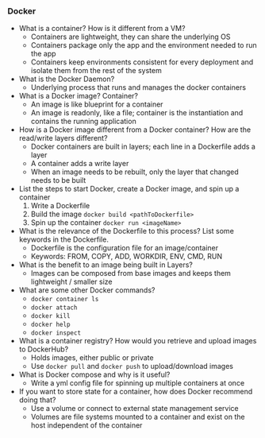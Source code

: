 ### Docker

* What is a container? How is it different from a VM?
  * Containers are lightweight, they can share the underlying OS
  * Containers package only the app and the environment needed to run the app
  * Containers keep environments consistent for every deployment and isolate them from the rest of the system
* What is the Docker Daemon?
  * Underlying process that runs and manages the docker containers
* What is a Docker image? Container?
  * An image is like blueprint for a container
  * An image is readonly, like a file; container is the instantiation and contains the running application
* How is a Docker image different from a Docker container? How are the read/write layers different?
  * Docker containers are built in layers; each line in a Dockerfile adds a layer
  * A container adds a write layer
  * When an image needs to be rebuilt, only the layer that changed needs to be built
* List the steps to start Docker, create a Docker image, and spin up a container
  1. Write a Dockerfile
  2. Build the image `docker build <pathToDockerfile>`
  3. Spin up the container `docker run <imageName>`
* What is the relevance of the Dockerfile to this process? List some keywords in the Dockerfile.
  * Dockerfile is the configuration file for an image/container
  * Keywords: FROM, COPY, ADD, WORKDIR, ENV, CMD, RUN
* What is the benefit to an image being built in Layers?
  * Images can be composed from base images and keeps them lightweight / smaller size
* What are some other Docker commands?
  * `docker container ls`
  * `docker attach`
  * `docker kill`
  * `docker help`
  * `docker inspect`
* What is a container registry? How would you retrieve and upload images to DockerHub?
  * Holds images, either public or private
  * Use `docker pull` and `docker push` to upload/download images
* What is Docker compose and why is it useful?
  * Write a yml config file for spinning up multiple containers at once
* If you want to store state for a container, how does Docker recommend doing that?
  * Use a volume or connect to external state management service
  * Volumes are file systems mounted to a container and exist on the host independent of the container
